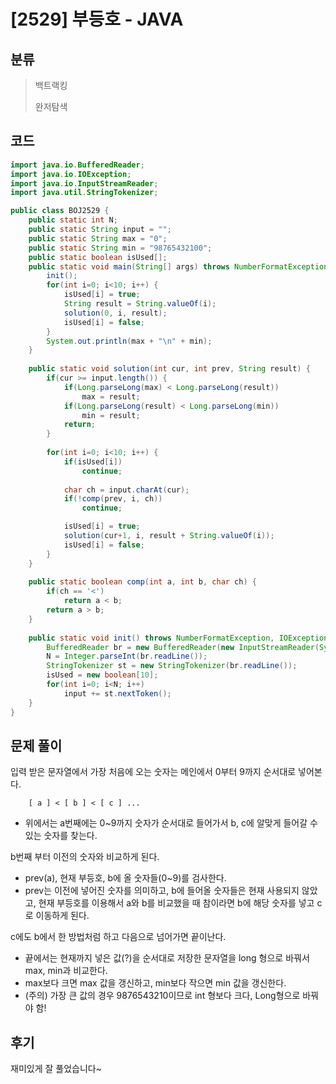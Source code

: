 # [2529] 부등호 - JAVA

## 분류
> 백트랙킹
> 
> 완저탐색

## 코드
```java
import java.io.BufferedReader;
import java.io.IOException;
import java.io.InputStreamReader;
import java.util.StringTokenizer;

public class BOJ2529 {
	public static int N;
	public static String input = "";
	public static String max = "0";
	public static String min = "98765432100";
	public static boolean isUsed[];
	public static void main(String[] args) throws NumberFormatException, IOException {
		init();
		for(int i=0; i<10; i++) {
			isUsed[i] = true;	
			String result = String.valueOf(i);
			solution(0, i, result);
			isUsed[i] = false;
		}
		System.out.println(max + "\n" + min);
	}
	
	public static void solution(int cur, int prev, String result) {
		if(cur >= input.length()) {
			if(Long.parseLong(max) < Long.parseLong(result))
				max = result;
			if(Long.parseLong(result) < Long.parseLong(min))
				min = result;
			return;
		}
		
		for(int i=0; i<10; i++) {
			if(isUsed[i])
				continue;
			
			char ch = input.charAt(cur);
			if(!comp(prev, i, ch))
				continue;

			isUsed[i] = true;
			solution(cur+1, i, result + String.valueOf(i));
			isUsed[i] = false;
		}
	}
	
	public static boolean comp(int a, int b, char ch) {
		if(ch == '<')
			return a < b;
		return a > b;
	}
	
	public static void init() throws NumberFormatException, IOException {
		BufferedReader br = new BufferedReader(new InputStreamReader(System.in));
		N = Integer.parseInt(br.readLine());
		StringTokenizer st = new StringTokenizer(br.readLine());
		isUsed = new boolean[10];
		for(int i=0; i<N; i++)
			input += st.nextToken();
	}
}
```

## 문제 풀이
입력 받은 문자열에서 가장 처음에 오는 숫자는 메인에서 0부터 9까지 순서대로 넣어본다.
```
    [ a ] < [ b ] < [ c ] ...
```
   - 위에서는 a번째에는 0~9까지 숫자가 순서대로 들어가서 b, c에 알맞게 들어갈 수 있는 숫자를 찾는다.

b번째 부터 이전의 숫자와 비교하게 된다.
- prev(a), 현재 부등호, b에 올 숫자들(0~9)를 검사한다.
- prev는 이전에 넣어진 숫자를 의미하고, b에 들어올 숫자들은 현재 사용되지 않았고, 현재 부등호를 이용해서 a와 b를 비교했을 때 참이라면 b에 해당 숫자를 넣고 c로 이동하게 된다.

c에도 b에서 한 방법처럼 하고 다음으로 넘어가면 끝이난다.
- 끝에서는 현재까지 넣은 값(?)을 순서대로 저장한 문자열을 long 형으로 바꿔서 max, min과 비교한다.
- max보다 크면 max 값을 갱신하고, min보다 작으면 min 값을 갱신한다.
- (주의) 가장 큰 값의 경우 9876543210이므로 int 형보다 크다, Long형으로 바꿔야 함!

## 후기
재미있게 잘 풀었습니다~